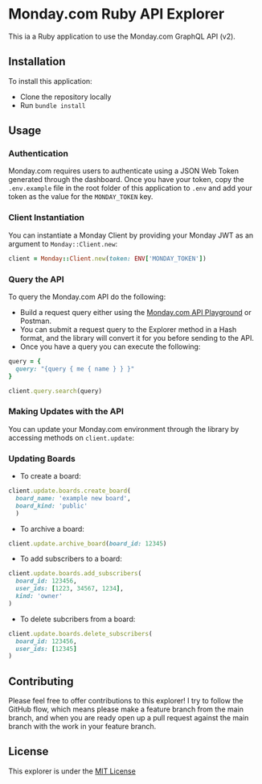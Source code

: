 # Monday.com Ruby API Explorer

This ia a Ruby application to use the Monday.com GraphQL API (v2).

## Installation

To install this application:

* Clone the repository locally
* Run `bundle install`

## Usage

### Authentication

Monday.com requires users to authenticate using a JSON Web Token generated through the dashboard. Once you have your token, copy the `.env.example` file in the root folder of this application to `.env` and add your token as the value for the `MONDAY_TOKEN` key.

### Client Instantiation

You can instantiate a Monday Client by providing your Monday JWT as an argument to `Monday::Client.new`:

```ruby
client = Monday::Client.new(token: ENV['MONDAY_TOKEN'])
```

### Query the API

To query the Monday.com API do the following:

* Build a request query either using the [Monday.com API Playground](https://israelrb.monday.com/apps/playground) or Postman.
* You can submit a request query to the Explorer method in a Hash format, and the library will convert it for you before sending to the API.
* Once you have a query you can execute the following:

```ruby
query = {
  query: "{query { me { name } } }"
}

client.query.search(query)
```

### Making Updates with the API

You can update your Monday.com environment through the library by accessing methods on `client.update`:

### Updating Boards

* To create a board:

```ruby
client.update.boards.create_board(
  board_name: 'example new board',
  board_kind: 'public'
  )
```

* To archive a board:

```ruby
client.update.archive_board(board_id: 12345)
```

* To add subscribers to a board:

```ruby
client.update.boards.add_subscribers(
  board_id: 123456,
  user_ids: [1223, 34567, 1234],
  kind: 'owner'
)
```

* To delete subcribers from a board:

```ruby
client.update.boards.delete_subscribers(
  board_id: 123456,
  user_ids: [12345]
)
```

## Contributing

Please feel free to offer contributions to this explorer! I try to follow the GitHub flow, which means please make a feature branch from the main branch, and when you are ready open up a pull request against the main branch with the work in your feature branch.

## License

This explorer is under the [MIT License](LICENSE.txt)
